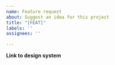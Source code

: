 ```yaml
---
name: Feature request
about: Suggest an idea for this project
title: "[FEAT]"
labels: ''
assignees: ''

---
```


**Link to design system**
